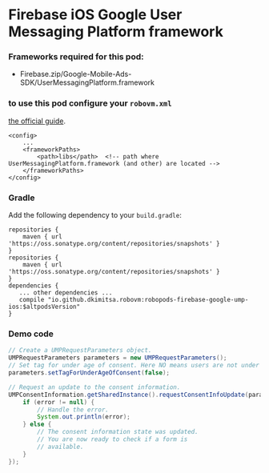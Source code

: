 # Firebase iOS Google User Messaging Platform framework

### Frameworks required for this pod: 
* Firebase.zip/Google-Mobile-Ads-SDK/UserMessagingPlatform.framework

### to use this pod configure your `robovm.xml`
[the official guide](https://developers.google.com/admob/ump/ios/quick-start).

```
<config>
    ...
    <frameworkPaths>
        <path>libs</path>  <!-- path where UserMessagingPlatform.framework (and other) are located -->
    </frameworkPaths>
</config>
```

### Gradle

Add the following dependency to your `build.gradle`:

```
repositories {
    maven { url 'https://oss.sonatype.org/content/repositories/snapshots' }
}
repositories {
    maven { url 'https://oss.sonatype.org/content/repositories/snapshots' }
}
dependencies {
   ... other dependencies ...
   compile "io.github.dkimitsa.robovm:robopods-firebase-google-ump-ios:$altpodsVersion"
}
```

### Demo code   
```java
// Create a UMPRequestParameters object.
UMPRequestParameters parameters = new UMPRequestParameters();
// Set tag for under age of consent. Here NO means users are not under age.
parameters.setTagForUnderAgeOfConsent(false);

// Request an update to the consent information.
UMPConsentInformation.getSharedInstance().requestConsentInfoUpdate(parameters, error -> {
    if (error != null) {
        // Handle the error.
        System.out.println(error);
    } else {
        // The consent information state was updated.
        // You are now ready to check if a form is
        // available.
    }
});
```
 